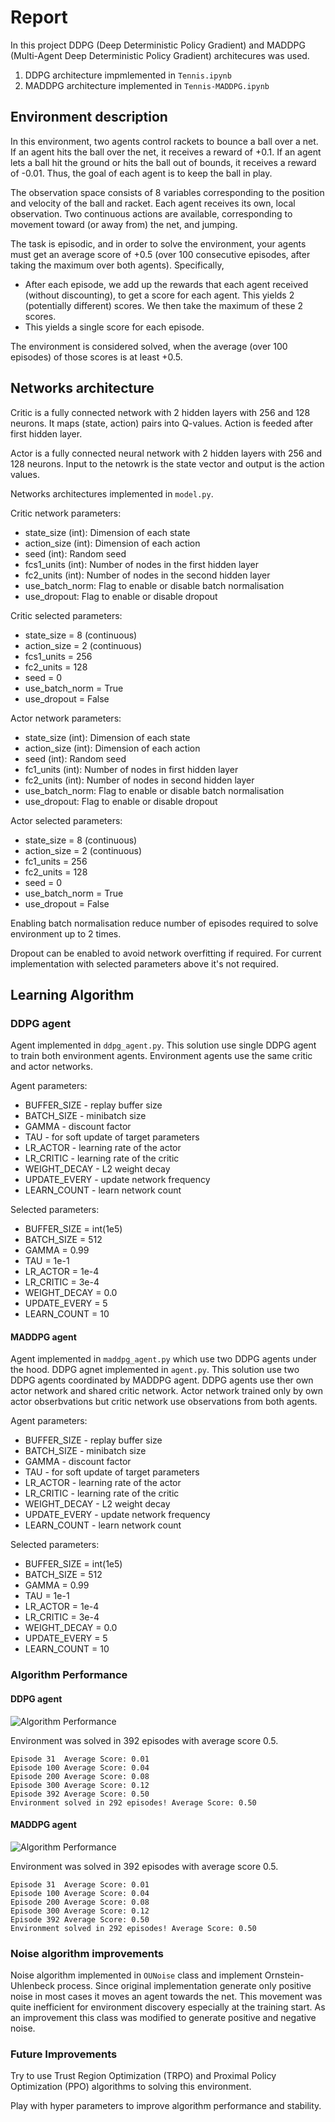 [img_maddpg_performance]: images/maddpg_performance.png
[img_ddpg_performance]: images/ddpg_performance.png

# Report

In this project DDPG (Deep Deterministic Policy Gradient) and MADDPG (Multi-Agent Deep Deterministic Policy Gradient) architecures was used.

1. DDPG architecture impmlemented in `Tennis.ipynb`
2. MADDPG architecture implemented in `Tennis-MADDPG.ipynb`

## Environment description
In this environment, two agents control rackets to bounce a ball over a net. If an agent hits the ball over the net, it receives a reward of +0.1. If an agent lets a ball hit the ground or hits the ball out of bounds, it receives a reward of -0.01. Thus, the goal of each agent is to keep the ball in play.

The observation space consists of 8 variables corresponding to the position and velocity of the ball and racket. Each agent receives its own, local observation. Two continuous actions are available, corresponding to movement toward (or away from) the net, and jumping.

The task is episodic, and in order to solve the environment, your agents must get an average score of +0.5 (over 100 consecutive episodes, after taking the maximum over both agents). Specifically,
 - After each episode, we add up the rewards that each agent received (without discounting), to get a score for each agent. This yields 2 (potentially different) scores. We then take the maximum of these 2 scores.
 - This yields a single score for each episode.

The environment is considered solved, when the average (over 100 episodes) of those scores is at least +0.5.

## Networks architecture
Critic is a fully connected network with 2 hidden layers with 256 and 128 neurons. It maps (state, action) pairs into Q-values. Action is feeded after first hidden layer.

Actor is a fully connected neural network with 2 hidden layers with 256 and 128 neurons. Input to the netowrk is the state vector and output is the action values.

Networks architectures implemented in `model.py`.

Critic network parameters:
 - state_size (int): Dimension of each state
 - action_size (int): Dimension of each action
 - seed (int): Random seed
 - fcs1_units (int): Number of nodes in the first hidden layer
 - fc2_units (int): Number of nodes in the second hidden layer
 - use_batch_norm: Flag to enable or disable batch normalisation
 - use_dropout: Flag to enable or disable dropout
 
Critic selected parameters:
 - state_size = 8 (continuous)
 - action_size = 2 (continuous)
 - fcs1_units = 256
 - fc2_units = 128
 - seed = 0
 - use_batch_norm = True
 - use_dropout = False
 
Actor network parameters:
 - state_size (int): Dimension of each state
 - action_size (int): Dimension of each action
 - seed (int): Random seed
 - fc1_units (int): Number of nodes in first hidden layer
 - fc2_units (int): Number of nodes in second hidden layer
 - use_batch_norm: Flag to enable or disable batch normalisation
 - use_dropout: Flag to enable or disable dropout
 
Actor selected parameters:
 - state_size = 8 (continuous)
 - action_size = 2 (continuous)
 - fc1_units = 256
 - fc2_units = 128
 - seed = 0
 - use_batch_norm = True
 - use_dropout = False

Enabling batch normalisation reduce number of episodes required to solve environment up to 2 times.

Dropout can be enabled to avoid network overfitting if required. For current implementation with selected parameters above it's not required.

## Learning Algorithm

### DDPG agent
Agent implemented in `ddpg_agent.py`. This solution use single DDPG agent to train both environment agents. Environment agents use the same critic and actor networks.

Agent parameters:
 - BUFFER_SIZE - replay buffer size
 - BATCH_SIZE - minibatch size
 - GAMMA - discount factor
 - TAU - for soft update of target parameters
 - LR_ACTOR - learning rate of the actor 
 - LR_CRITIC - learning rate of the critic
 - WEIGHT_DECAY - L2 weight decay
 - UPDATE_EVERY - update network frequency
 - LEARN_COUNT - learn network count

Selected parameters:
 - BUFFER_SIZE = int(1e5)
 - BATCH_SIZE = 512
 - GAMMA = 0.99
 - TAU = 1e-1
 - LR_ACTOR = 1e-4 
 - LR_CRITIC = 3e-4
 - WEIGHT_DECAY = 0.0
 - UPDATE_EVERY = 5
 - LEARN_COUNT = 10

#### MADDPG agent
Agent implemented in `maddpg_agent.py` which use two DDPG agents under the hood. DDPG agnet implemented in `agent.py`. This solution use two DDPG agents coordinated by MADDPG agent. DDPG agents use ther own actor network and shared critic network. Actor network trained only by own actor obserbvations but critic network use observations from both agents.

Agent parameters:
 - BUFFER_SIZE - replay buffer size
 - BATCH_SIZE - minibatch size
 - GAMMA - discount factor
 - TAU - for soft update of target parameters
 - LR_ACTOR - learning rate of the actor 
 - LR_CRITIC - learning rate of the critic
 - WEIGHT_DECAY - L2 weight decay
 - UPDATE_EVERY - update network frequency
 - LEARN_COUNT - learn network count
 
Selected parameters:
 - BUFFER_SIZE = int(1e5)
 - BATCH_SIZE = 512
 - GAMMA = 0.99
 - TAU = 1e-1
 - LR_ACTOR = 1e-4 
 - LR_CRITIC = 3e-4
 - WEIGHT_DECAY = 0.0
 - UPDATE_EVERY = 5
 - LEARN_COUNT = 10

### Algorithm Performance
#### DDPG agent
![Algorithm Performance][img_maddpg_performance]

Environment was solved in 392 episodes with average score 0.5.
```
Episode 31	Average Score: 0.01
Episode 100	Average Score: 0.04
Episode 200	Average Score: 0.08
Episode 300	Average Score: 0.12
Episode 392	Average Score: 0.50
Environment solved in 292 episodes!	Average Score: 0.50
```

#### MADDPG agent
![Algorithm Performance][img_maddpg_performance]

Environment was solved in 392 episodes with average score 0.5.
```
Episode 31	Average Score: 0.01
Episode 100	Average Score: 0.04
Episode 200	Average Score: 0.08
Episode 300	Average Score: 0.12
Episode 392	Average Score: 0.50
Environment solved in 292 episodes!	Average Score: 0.50
```

### Noise algorithm improvements
Noise algorithm implemented in `OUNoise` class and implement Ornstein-Uhlenbeck process. Since original implementation generate only positive noise in most cases it moves an agent towards the net. This movement was quite inefficient for environment discovery especially at the training start. As an improvement this class was modified to generate positive and negative noise.

### Future Improvements
Try to use Trust Region Optimization (TRPO) and Proximal Policy Optimization (PPO) algorithms to solving this environment.

Play with hyper parameters to improve algorithm performance and stability.